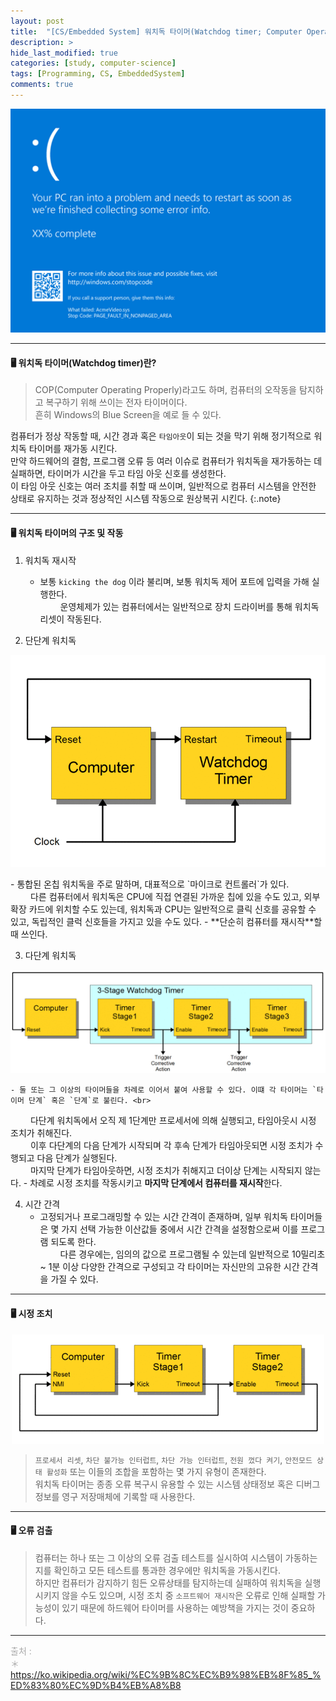 ```yaml
---
layout: post
title:  "[CS/Embedded System] 워치독 타이머(Watchdog timer; Computer Operating Properly)"
description: > 
hide_last_modified: true
categories: [study, computer-science]
tags: [Programming, CS, EmbeddedSystem]
comments: true
---
```


<p align="center">
  <img src="../../../assets/img/blog/computer_science/blue_screen.png" style="width: 832px; height: auto;" />
</p>

-----
#### 🖥️ 워치독 타이머(Watchdog timer)란?
> COP(Computer Operating Properly)라고도 하며, 컴퓨터의 오작동을 탐지하고 복구하기 위해 쓰이는 전자 타이머이다. <br>
흔히 Windows의 Blue Screen을 예로 들 수 있다.

컴퓨터가 정상 작동할 때, 시간 경과 혹은 `타임아웃`이 되는 것을 막기 위해 정기적으로 워치독 타이머를 재가동 시킨다. <br>
만약 하드웨어의 결함, 프로그램 오류 등 여러 이슈로 컴퓨터가 워치독을 재가동하는 데 실패하면, 타이머가 시간을 두고 타임 아웃 신호를 생성한다.<br>
이 타임 아웃 신호는 여러 조치를 취할 때 쓰이며, 일반적으로 컴퓨터 시스템을 안전한 상태로 유지하는 것과 정상적인 시스템 작동으로 원상복귀 시킨다.
{:.note}

----
#### 🖥️ 워치독 타이머의 구조 및 작동

1. 워치독 재시작
	- 보통 `kicking the dog` 이라 불리며, 보통 워치독 제어 포트에 입력을 가해 실행한다. <br>
&emsp;&emsp; 운영체제가 있는 컴퓨터에서는 일반적으로 장치 드라이버를 통해 워치독 리셋이 작동된다.

2. 단단계 워치독
<p align="center">
  <img src="../../../assets/img/blog/computer_science/simple_watchdog_timer.gif">
</p>
	- 통합된 온칩 워치독을 주로 말하며, 대표적으로 `마이크로 컨트롤러`가 있다. <br>
&emsp;&emsp; 다른 컴퓨터에서 워치독은 CPU에 직접 연결된 가까운 칩에 있을 수도 있고, 외부 확장 카드에 위치할 수도 있는데, 워치독과 CPU는 일반적으로 클릭 신호를 공유할 수 있고, 독립적인 클럭 신호들을 가지고 있을 수도 있다.	
	- **단순히 컴퓨터를 재시작**할 때 쓰인다.

3. 다단계 워치독
<p align="center">
  <img src="../../../assets/img/blog/computer_science/watchdog_3stage.gif">
</p>

	- 둘 또는 그 이상의 타이머들을 차례로 이어서 붙여 사용할 수 있다. 이떄 각 타이머는 `타이머 단계` 혹은 `단계`로 불린다. <br>
&emsp;&emsp; 다단계 워치독에서 오직 제 1단계만 프로세서에 의해 실행되고, 타임아웃시 시정 조치가 취해진다. <br>
&emsp;&emsp; 이후 다단계의 다음 단계가 시작되며 각 후속 단계가 타임아웃되면 시정 조치가 수행되고 다음 단계가 실행된다. <br>
&emsp;&emsp; 마지막 단계가 타임아웃하면, 시정 조치가 취해지고 더이상 단계는 시작되지 않는다.
	- 차례로 시정 조치를 작동시키고 **마지막 단계에서 컴퓨터를 재시작**한다.

4. 시간 간격
	- 고정되거나 프로그래밍할 수 있는 시간 간격이 존재하며, 일부 워치독 타이머들은 몇 가지 선택 가능한 이산값들 중에서 시간 간격을 설정함으로써 이를 프로그램 되도록 한다. <br>
&emsp;&emsp; 다른 경우에는, 임의의 값으로 프로그램될 수 있는데 일반적으로 10밀리초 ~ 1분 이상 다양한 간격으로 구성되고 각 타이머는 자신만의 고유한 시간 간격을 가질 수 있다. <br>

----
#### 🖥️ 시정 조치
<p align="center">
  <img src="../../../assets/img/blog/computer_science/watchdog_nmi_reset.gif">
</p>

> `프로세서 리셋`, `차단 불가능 인터럽트`, `차단 가능 인터럽트`, `전원 껐다 켜기`, `안전모드 상태 활성화` 또는 이들의 조합을 포함하는 몇 가지 유형이 존재한다. <br>
워치독 타이머는 종종 오류 복구시 유용할 수 있는 시스템 상태정보 혹은 디버그 정보를 영구 저장매체에 기록할 때 사용한다.

----
#### 🖥️ 오류 검출
> 컴퓨터는 하나 또는 그 이상의 오류 검출 테스트를 실시하여 시스템이 가동하는지를 확인하고 모든 테스트를 통과한 경우에만 워치독을 가동시킨다. <br>
하지만 컴퓨터가 감지하기 힘든 오류상태를 탐지하는데 실패하여 워치독을 실행시키지 않을 수도 있으며, 시정 조치 중 `소프트웨어 재시작`은 오류로 인해 실패할 가능성이 있기 때문에 하드웨어 타이머를 사용하는 예방책을 가지는 것이 중요하다.

----
<span style="color : darkgray;">출처 : <br>
＊ https://ko.wikipedia.org/wiki/%EC%9B%8C%EC%B9%98%EB%8F%85_%ED%83%80%EC%9D%B4%EB%A8%B8 <br>
</span>